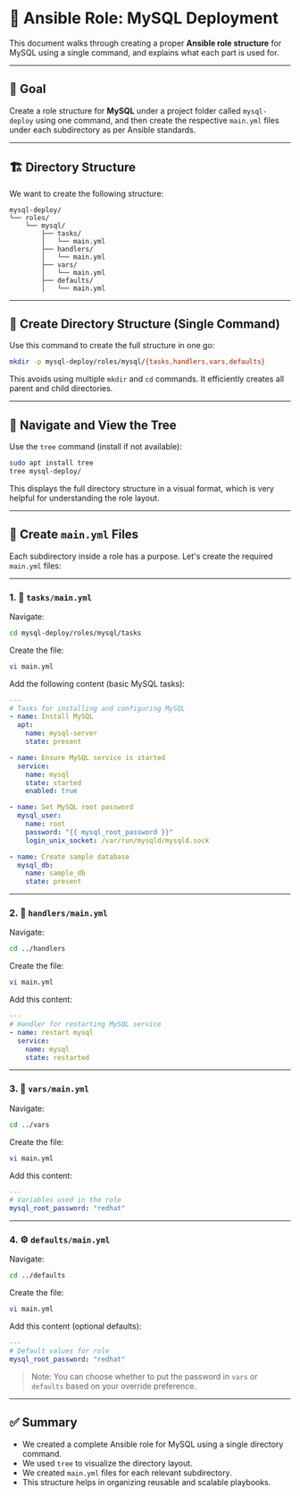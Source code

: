 # 📁 Ansible Role: MySQL Deployment

This document walks through creating a proper **Ansible role structure** for MySQL using a single command, and explains what each part is used for.

---

## 📌 Goal

Create a role structure for **MySQL** under a project folder called `mysql-deploy` using one command, and then create the respective `main.yml` files under each subdirectory as per Ansible standards.

---

## 🏗️ Directory Structure

We want to create the following structure:

```
mysql-deploy/
└── roles/
    └── mysql/
        ├── tasks/
        │   └── main.yml
        ├── handlers/
        │   └── main.yml
        ├── vars/
        │   └── main.yml
        ├── defaults/
        │   └── main.yml
```

---

## 🔧 Create Directory Structure (Single Command)

Use this command to create the full structure in one go:

```bash
mkdir -p mysql-deploy/roles/mysql/{tasks,handlers,vars,defaults}
```

This avoids using multiple `mkdir` and `cd` commands. It efficiently creates all parent and child directories.

---

## 📂 Navigate and View the Tree

Use the `tree` command (install if not available):

```bash
sudo apt install tree
tree mysql-deploy/
```

This displays the full directory structure in a visual format, which is very helpful for understanding the role layout.

---

## 📄 Create `main.yml` Files

Each subdirectory inside a role has a purpose. Let's create the required `main.yml` files:

---

### 1. 🧾 `tasks/main.yml`

Navigate:

```bash
cd mysql-deploy/roles/mysql/tasks
```

Create the file:

```bash
vi main.yml
```

Add the following content (basic MySQL tasks):

```yaml
---
# Tasks for installing and configuring MySQL
- name: Install MySQL
  apt:
    name: mysql-server
    state: present

- name: Ensure MySQL service is started
  service:
    name: mysql
    state: started
    enabled: true

- name: Set MySQL root password
  mysql_user:
    name: root
    password: "{{ mysql_root_password }}"
    login_unix_socket: /var/run/mysqld/mysqld.sock

- name: Create sample database
  mysql_db:
    name: sample_db
    state: present
```

---

### 2. 🔁 `handlers/main.yml`

Navigate:

```bash
cd ../handlers
```

Create the file:

```bash
vi main.yml
```

Add this content:

```yaml
---
# Handler for restarting MySQL service
- name: restart mysql
  service:
    name: mysql
    state: restarted
```

---

### 3. 🔐 `vars/main.yml`

Navigate:

```bash
cd ../vars
```

Create the file:

```bash
vi main.yml
```

Add this content:

```yaml
---
# Variables used in the role
mysql_root_password: "redhat"
```

---

### 4. ⚙️ `defaults/main.yml`

Navigate:

```bash
cd ../defaults
```

Create the file:

```bash
vi main.yml
```

Add this content (optional defaults):

```yaml
---
# Default values for role
mysql_root_password: "redhat"
```

> Note: You can choose whether to put the password in `vars` or `defaults` based on your override preference.

---

## ✅ Summary

- We created a complete Ansible role for MySQL using a single directory command.
- We used `tree` to visualize the directory layout.
- We created `main.yml` files for each relevant subdirectory.
- This structure helps in organizing reusable and scalable playbooks.

